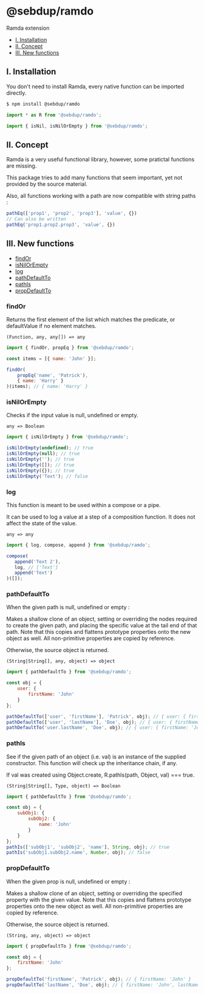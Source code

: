 # @sebdup/ramdo

Ramda extension

* [I. Installation](https://github.com/s-dupuis/ramdo#i-installation)
* [II. Concept](https://github.com/s-dupuis/ramdo#ii-concept)
* [III. New functions](https://github.com/s-dupuis/ramdo#iii-new-functions)

## I. Installation

You don't need to install Ramda, every native function can be imported directly.

```bash
$ npm install @sebdup/ramdo
```

```js
import * as R from '@sebdup/ramdo';
```

```js
import { isNil, isNilOrEmpty } from '@sebdup/ramdo';
```

## II. Concept

Ramda is a very useful functional library, however, some pratictal functions are missing.

This package tries to add many functions that seem important, yet not provided by the source material.

Also, all functions working with a path are now compatible with string paths :
```js
pathEq(['prop1', 'prop2', 'prop3'], 'value', {})
// Can also be written
pathEq('prop1.prop2.prop3', 'value', {})
```

## III. New functions
* [findOr](https://github.com/s-dupuis/ramdo#findor)
* [isNilOrEmpty](https://github.com/s-dupuis/ramdo#isnilorempty)
* [log](https://github.com/s-dupuis/ramdo#log)
* [pathDefaultTo](https://github.com/s-dupuis/ramdo#pathdefaultto)
* [pathIs](https://github.com/s-dupuis/ramdo#pathis)
* [propDefaultTo](https://github.com/s-dupuis/ramdo#propdefaultto)

### findOr

Returns the first element of the list which matches the predicate, or defaultValue if no element matches.

`(Function, any, any[]) => any`
```js
import { findOr, propEq } from '@sebdup/ramdo';

const items = [{ name: 'John' }];

findOr(
    propEq('name', 'Patrick'),
    { name: 'Harry' }
)(items); // { name: 'Harry' }
```

### isNilOrEmpty

Checks if the input value is null, undefined or empty.

`any => Boolean`
```js
import { isNilOrEmpty } from '@sebdup/ramdo';

isNilOrEmpty(undefined); // true
isNilOrEmpty(null); // true
isNilOrEmpty(''); // true
isNilOrEmpty([]); // true
isNilOrEmpty({}); // true
isNilOrEmpty('Text'); // false
```

### log

This function is meant to be used within a compose or a pipe.

It can be used to log a value at a step of a composition function. It does not affect the state of the value.

`any => any`
```js
import { log, compose, append } from '@sebdup/ramdo';

compose(
   append('Text 2'),
   log, // ['Text']
   append('Text') 
)([]);
```

### pathDefaultTo

When the given path is null, undefined or empty :

Makes a shallow clone of an object, setting or overriding the nodes required to create the given path, and placing the specific value at the tail end of that path.
Note that this copies and flattens prototype properties onto the new object as well. All non-primitive properties are copied by reference.

Otherwise, the source object is returned.

`(String|String[], any, object) => object`
```js
import { pathDefaultTo } from '@sebdup/ramdo';

const obj = {
    user: {
        firstName: 'John'
    }
};

pathDefaultTo(['user', 'firstName'], 'Patrick', obj); // { user: { firstName: 'John' } }
pathDefaultTo(['user', 'lastName'], 'Doe', obj); // { user: { firstName: 'John', lastName: 'Doe' } }
pathDefaultTo('user.lastName', 'Doe', obj); // { user: { firstName: 'John', lastName: 'Doe' } }
```

### pathIs

See if the given path of an object (i.e. val) is an instance of the supplied constructor. This function will check up the inheritance chain, if any.

If val was created using Object.create, R.pathIs(path, Object, val) === true.

`(String|String[], Type, object) => Boolean`
```js
import { pathDefaultTo } from '@sebdup/ramdo';

const obj = {
    subObj1: {
        subObj2: {
            name: 'John'
        }
    }
};
pathIs(['subObj1', 'subObj2', 'name'], String, obj); // true
pathIs('subObj1.subObj2.name', Number, obj); // false
```

### propDefaultTo

When the given prop is null, undefined or empty :

Makes a shallow clone of an object, setting or overriding the specified property with the given value. Note that this copies and flattens prototype properties onto the
new object as well. All non-primitive properties are copied by reference.

Otherwise, the source object is returned.

`(String, any, object) => object`
```js
import { propDefaultTo } from '@sebdup/ramdo';

const obj = {
    firstName: 'John'
};

propDefaultTo('firstName', 'Patrick', obj); // { firstName: 'John' }
propDefaultTo('lastName', 'Doe', obj); // { firstName: 'John', lastName: 'Doe' }
```

